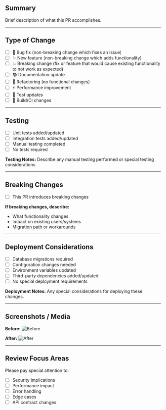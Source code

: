 ## Summary

Brief description of what this PR accomplishes.

---

## Type of Change

- [ ] 🐛 Bug fix (non-breaking change which fixes an issue)
- [ ] ✨ New feature (non-breaking change which adds functionality)
- [ ] 💥 Breaking change (fix or feature that would cause existing functionality to not work as expected)
- [ ] 📚 Documentation update
- [ ] 🔧 Refactoring (no functional changes)
- [ ] ⚡ Performance improvement
- [ ] 🧪 Test updates
- [ ] 🔨 Build/CI changes

---

## Testing

- [ ] Unit tests added/updated
- [ ] Integration tests added/updated
- [ ] Manual testing completed
- [ ] No tests required

**Testing Notes:**
Describe any manual testing performed or special testing considerations.

---

## Breaking Changes

- [ ] This PR introduces breaking changes

**If breaking changes, describe:**
- What functionality changes
- Impact on existing users/systems
- Migration path or workarounds

---

## Deployment Considerations

- [ ] Database migrations required
- [ ] Configuration changes needed
- [ ] Environment variables updated
- [ ] Third-party dependencies added/updated
- [ ] No special deployment requirements

**Deployment Notes:**
Any special considerations for deploying these changes.

---

## Screenshots / Media

**Before:**
![Before](image-url)

**After:**
![After](image-url)

---

## Review Focus Areas

Please pay special attention to:
- [ ] Security implications
- [ ] Performance impact
- [ ] Error handling
- [ ] Edge cases
- [ ] API contract changes